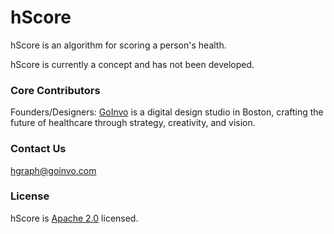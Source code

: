# hScore
hScore is an algorithm for scoring a person's health.

hScore is currently a concept and has not been developed.

### Core Contributors ###
Founders/Designers: [GoInvo](http://www.goinvo.com/) is a digital design studio in Boston, crafting the future of healthcare through strategy, creativity, and vision.

### Contact Us ###
[hgraph@goinvo.com](mailto:hgraph@goinvo.com)

### License ###
hScore is [Apache 2.0](https://github.com/goinvo/hScore/blob/master/LICENSE) licensed.
